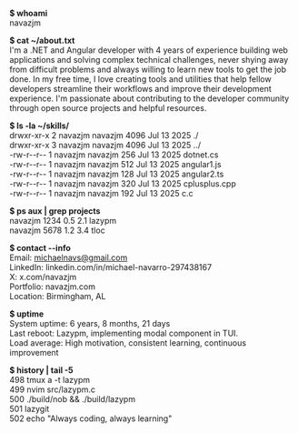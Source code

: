**$ whoami**  
navazjm

**$ cat ~/about.txt**  
I'm a .NET and Angular developer with 4 years of experience building web applications and solving
complex technical challenges, never shying away from difficult problems and always willing to learn
new tools to get the job done. In my free time, I love creating tools and utilities that help fellow
developers streamline their workflows and improve their development experience. I'm passionate about
contributing to the developer community through open source projects and helpful resources.

**$ ls -la ~/skills/**  
drwxr-xr-x  2 navazjm navazjm 4096 Jul 13 2025 ./  
drwxr-xr-x  3 navazjm navazjm 4096 Jul 13 2025 ../  
-rw-r--r--  1 navazjm navazjm  256 Jul 13 2025 dotnet.cs  
-rw-r--r--  1 navazjm navazjm  512 Jul 13 2025 angular1.js  
-rw-r--r--  1 navazjm navazjm  128 Jul 13 2025 angular2.ts   
-rw-r--r--  1 navazjm navazjm  320 Jul 13 2025 cplusplus.cpp  
-rw-r--r--  1 navazjm navazjm  192 Jul 13 2025 c.c  

**$ ps aux | grep projects**   
navazjm  1234  0.5  2.1 lazypm  
navazjm  5678  1.2  3.4 tloc  

**$ contact --info**  
Email: michaelnavs@gmail.com   
LinkedIn: linkedin.com/in/michael-navarro-297438167  
X: x.com/navazjm  
Portfolio: navazjm.com  
Location: Birmingham, AL  

**$ uptime**  
System uptime: 6 years, 8 months, 21 days  
Last reboot: Lazypm, implementing modal component in TUI.  
Load average: High motivation, consistent learning, continuous improvement  

**$ history | tail -5**  
 498  tmux a -t lazypm  
 499  nvim src/lazypm.c  
 500  ./build/nob && ./build/lazypm  
 501  lazygit  
 502  echo "Always coding, always learning"  
